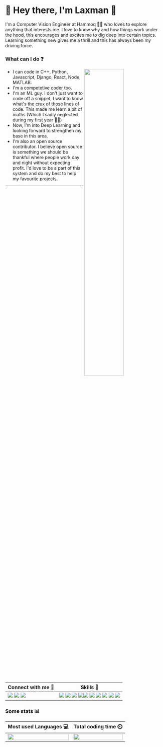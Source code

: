 # 🌴 Hey there, I'm Laxman 🤝
I'm a Computer Vision Engineer at Hammoq 👨‍💻 who loves to explore anything that interests me. I love to know why and how things work under the hood, this encourages and excites me to dig deep into certain topics. Learning something new gives me a thrill and this has always been my driving force. 

### What can I do ❓
[<img align="right" width="50%" src="https://github-readme-stats.vercel.app/api?username=laxmaniron&theme=radical&show_icons=true">](https://github.com/laxmaniron)
- I can code in C++, Python, Javascript, Django, React, Node, MATLAB.
- I'm a competetive coder too.
- I'm an ML guy. I don't just want to code off a snippet, I want to know what's the crux of those lines of code. This made me learn a bit of maths (Which I sadly neglected during my first year :man_facepalming:)
- Now, I'm into Deep Learning and looking forward to strengthen my base in this area.
- I'm also an open source contributor. I believe open source is something we should be thankful where people work day and night without expecting profit. I'd love to be a part of this system and do my best to help my favourite projects.

<hr>

| Connect with me 🔗  | Skills 🎩 |
| ------------- | ------------- |
| [<img src="https://img.shields.io/badge/LinkedIn-0077B5?style=for-the-badge&logo=linkedin&logoColor=white">](https://www.linkedin.com/in/chandra-kiran-guntur-1704511b4/) [<img src="https://img.shields.io/badge/GitHub-100000?style=for-the-badge&logo=github&logoColor=white">](https://github.com/Chandu-4444) [<img src="https://img.shields.io/badge/Twitter-1DA1F2?style=for-the-badge&logo=twitter&logoColor=white">](https://twitter.com/CHANDRAKIRANG5)  | <img src="https://img.shields.io/badge/Java-ED8B00?style=for-the-badge&logo=java&logoColor=white"> <img src="https://img.shields.io/badge/C-00599C?style=for-the-badge&logo=c&logoColor=white"> <img src="https://img.shields.io/badge/C%2B%2B-00599C?style=for-the-badge&logo=c%2B%2B&logoColor=white"> <img src="https://img.shields.io/badge/Python-FFD43B?style=for-the-badge&logo=python&logoColor=darkgreen"><img src="https://img.shields.io/badge/JavaScript-323330?style=for-the-badge&logo=javascript&logoColor=F7DF1E"> <img src="https://img.shields.io/badge/TensorFlow-FF6F00?style=for-the-badge&logo=TensorFlow&logoColor=white"> <img src="https://img.shields.io/badge/scikit_learn-F7931E?style=for-the-badge&logo=scikit-learn&logoColor=white"> <img src="https://img.shields.io/badge/Keras-D00000?style=for-the-badge&logo=Keras&logoColor=white"> <img src="https://img.shields.io/badge/Git-F05032?style=for-the-badge&logo=git&logoColor=white"> <img src="https://img.shields.io/badge/Django-092E20?style=for-the-badge&logo=django&logoColor=green">


### Some stats 📊
| Most used Languages 💻 | Total coding time ⏲️ |
| ------------- | ------------- |
| [<img align="center" width="100%" src="https://github-readme-stats.vercel.app/api/top-langs/?username=laxmaniron4&layout=compact">](https://github.com/laxmaniron)| [<img align="center" width="100%" src="https://github-readme-stats.vercel.app/api/wakatime?username=laxmaniron">](https://github.com/laxmaniron)
